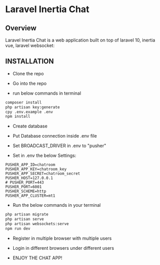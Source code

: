 # Laravel Inertia Chat

## Overview

Laravel Inertia Chat is a web application built on top of laravel 10, inertia vue, laravel websocket:

## INSTALLATION

-   Clone the repo

-   Go into the repo

-   run below commands in terminal

```sh
composer install
php artisan key:generate
cpy .env.example .env
npm install
```

-   Create database

-   Put Database connection inside .env file

-   Set BROADCAST_DRIVER in .env to "pusher"

-   Set in .env the below Settings:

```code
PUSHER_APP_ID=chatroom
PUSHER_APP_KEY=chatroom_key
PUSHER_APP_SECRET=chatroom_secret
PUSHER_HOST=127.0.0.1
# PUSHER_PORT=443
PUSHER_PORT=6001
PUSHER_SCHEME=http
PUSHER_APP_CLUSTER=mt1
```

-   Run the below commands in your terminal

```sh
php artisan migrate
php artisan serve
php artisan websockets:serve
npm run dev
```

-   Register in multiple browser with multiple users

-   Login in different browsers under different users

-   ENJOY THE CHAT APP!
